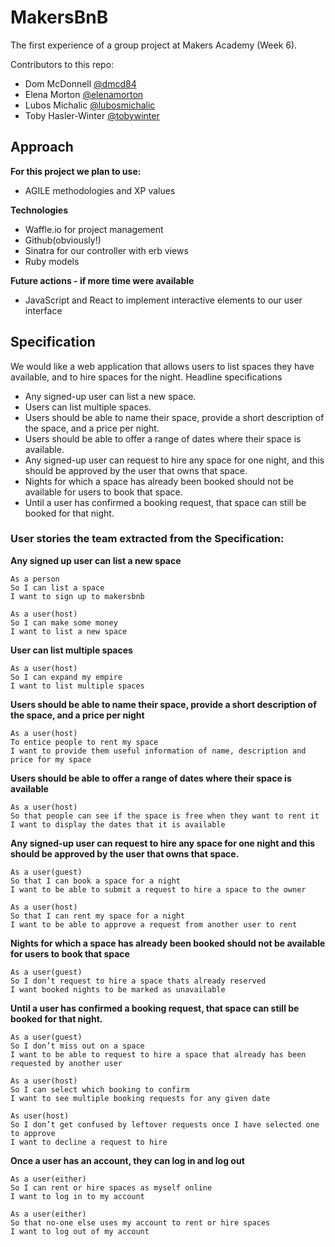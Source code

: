 # MakersBnB

The first experience of a group project at Makers Academy (Week 6).

Contributors to this repo:

- Dom McDonnell [@dmcd84](https://github.com/dmcd84)
- Elena Morton [@elenamorton](https://github.com/elenamorton)
- Lubos Michalic [@lubosmichalic](https://github.com/lubosmichalic)
- Toby Hasler-Winter [@tobywinter](https://github.com/tobywinter)

## Approach

**For this project we plan to use:**

- AGILE methodologies and XP values

**Technologies**
- Waffle.io for project management
- Github(obviously!)
- Sinatra for our controller with erb views
- Ruby models


**Future actions - if more time were available**
- JavaScript and React to implement interactive elements to our user interface

## Specification

We would like a web application that allows users to list spaces they have available, and to hire spaces for the night.
Headline specifications

 * Any signed-up user can list a new space.
 * Users can list multiple spaces.
 * Users should be able to name their space, provide a short description of the space, and a price per night.
 * Users should be able to offer a range of dates where their space is available.
 * Any signed-up user can request to hire any space for one night, and this should be approved by the user that owns that space.
 * Nights for which a space has already been booked should not be available for users to book that space.
 * Until a user has confirmed a booking request, that space can still be booked for that night.

 ### User stories the team extracted from the Specification:

**Any signed up user can list a new space**
```
As a person
So I can list a space
I want to sign up to makersbnb

As a user(host)
So I can make some money
I want to list a new space
```
**User can list multiple spaces**
```
As a user(host)
So I can expand my empire
I want to list multiple spaces
```
**Users should be able to name their space, provide a short description of the space, and a price per night**
```
As a user(host)
To entice people to rent my space
I want to provide them useful information of name, description and price for my space
```
**Users should be able to offer a range of dates where their space is available**
```
As a user(host)
So that people can see if the space is free when they want to rent it
I want to display the dates that it is available
```
**Any signed-up user can request to hire any space for one night and this should be approved by the user that owns that space.**
```
As a user(guest)
So that I can book a space for a night
I want to be able to submit a request to hire a space to the owner

As a user(host)
So that I can rent my space for a night
I want to be able to approve a request from another user to rent
```
**Nights for which a space has already been booked should not be available for users to book that space**
```
As a user(guest)
So I don’t request to hire a space thats already reserved
I want booked nights to be marked as unavailable
```
**Until a user has confirmed a booking request, that space can still be booked for that night.**
```
As a user(guest)
So I don’t miss out on a space
I want to be able to request to hire a space that already has been requested by another user

As a user(host)
So I can select which booking to confirm
I want to see multiple booking requests for any given date

As user(host)
So I don’t get confused by leftover requests once I have selected one to approve
I want to decline a request to hire
```
**Once a user has an account, they can log in and log out**
```
As a user(either)
So I can rent or hire spaces as myself online
I want to log in to my account

As a user(either)
So that no-one else uses my account to rent or hire spaces
I want to log out of my account
```

